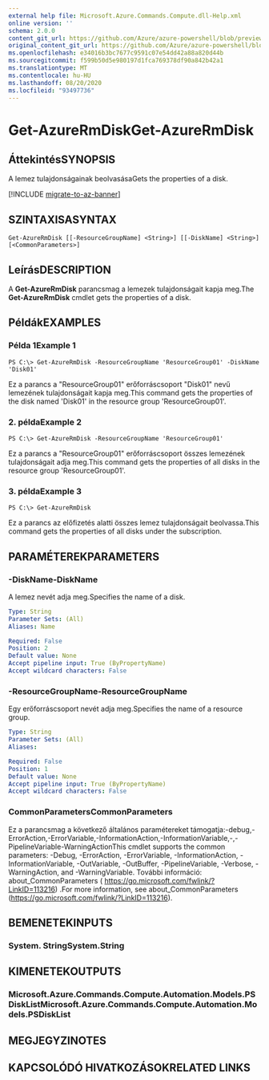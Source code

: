 ```yaml
---
external help file: Microsoft.Azure.Commands.Compute.dll-Help.xml
online version: ''
schema: 2.0.0
content_git_url: https://github.com/Azure/azure-powershell/blob/preview/src/ResourceManager/Compute/Stack/Commands.Compute/help/Get-AzureRmDisk.md
original_content_git_url: https://github.com/Azure/azure-powershell/blob/preview/src/ResourceManager/Compute/Stack/Commands.Compute/help/Get-AzureRmDisk.md
ms.openlocfilehash: e34016b3bc7677c9591c07e54dd42a88a820d44b
ms.sourcegitcommit: f599b50d5e980197d1fca769378df90a842b42a1
ms.translationtype: MT
ms.contentlocale: hu-HU
ms.lasthandoff: 08/20/2020
ms.locfileid: "93497736"
---
```

# <span data-ttu-id="f50a1-101">Get-AzureRmDisk</span><span class="sxs-lookup"><span data-stu-id="f50a1-101">Get-AzureRmDisk</span></span>

## <span data-ttu-id="f50a1-102">Áttekintés</span><span class="sxs-lookup"><span data-stu-id="f50a1-102">SYNOPSIS</span></span>
<span data-ttu-id="f50a1-103">A lemez tulajdonságainak beolvasása</span><span class="sxs-lookup"><span data-stu-id="f50a1-103">Gets the properties of a disk.</span></span>

[!INCLUDE [migrate-to-az-banner](../../includes/migrate-to-az-banner.md)]

## <span data-ttu-id="f50a1-104">SZINTAXISA</span><span class="sxs-lookup"><span data-stu-id="f50a1-104">SYNTAX</span></span>

```
Get-AzureRmDisk [[-ResourceGroupName] <String>] [[-DiskName] <String>] [<CommonParameters>]
```

## <span data-ttu-id="f50a1-105">Leírás</span><span class="sxs-lookup"><span data-stu-id="f50a1-105">DESCRIPTION</span></span>
<span data-ttu-id="f50a1-106">A **Get-AzureRmDisk** parancsmag a lemezek tulajdonságait kapja meg.</span><span class="sxs-lookup"><span data-stu-id="f50a1-106">The **Get-AzureRmDisk** cmdlet gets the properties of a disk.</span></span>

## <span data-ttu-id="f50a1-107">Példák</span><span class="sxs-lookup"><span data-stu-id="f50a1-107">EXAMPLES</span></span>

### <span data-ttu-id="f50a1-108">Példa 1</span><span class="sxs-lookup"><span data-stu-id="f50a1-108">Example 1</span></span>
```
PS C:\> Get-AzureRmDisk -ResourceGroupName 'ResourceGroup01' -DiskName 'Disk01'
```

<span data-ttu-id="f50a1-109">Ez a parancs a "ResourceGroup01" erőforráscsoport "Disk01" nevű lemezének tulajdonságait kapja meg.</span><span class="sxs-lookup"><span data-stu-id="f50a1-109">This command gets the properties of the disk named 'Disk01' in the resource group 'ResourceGroup01'.</span></span>

### <span data-ttu-id="f50a1-110">2. példa</span><span class="sxs-lookup"><span data-stu-id="f50a1-110">Example 2</span></span>
```
PS C:\> Get-AzureRmDisk -ResourceGroupName 'ResourceGroup01'
```

<span data-ttu-id="f50a1-111">Ez a parancs a "ResourceGroup01" erőforráscsoport összes lemezének tulajdonságait adja meg.</span><span class="sxs-lookup"><span data-stu-id="f50a1-111">This command gets the properties of all disks in the resource group 'ResourceGroup01'.</span></span>

### <span data-ttu-id="f50a1-112">3. példa</span><span class="sxs-lookup"><span data-stu-id="f50a1-112">Example 3</span></span>
```
PS C:\> Get-AzureRmDisk
```

<span data-ttu-id="f50a1-113">Ez a parancs az előfizetés alatti összes lemez tulajdonságait beolvassa.</span><span class="sxs-lookup"><span data-stu-id="f50a1-113">This command gets the properties of all disks under the subscription.</span></span>

## <span data-ttu-id="f50a1-114">PARAMÉTEREK</span><span class="sxs-lookup"><span data-stu-id="f50a1-114">PARAMETERS</span></span>

### <span data-ttu-id="f50a1-115">-DiskName</span><span class="sxs-lookup"><span data-stu-id="f50a1-115">-DiskName</span></span>
<span data-ttu-id="f50a1-116">A lemez nevét adja meg.</span><span class="sxs-lookup"><span data-stu-id="f50a1-116">Specifies the name of a disk.</span></span>

```yaml
Type: String
Parameter Sets: (All)
Aliases: Name

Required: False
Position: 2
Default value: None
Accept pipeline input: True (ByPropertyName)
Accept wildcard characters: False
```

### <span data-ttu-id="f50a1-117">-ResourceGroupName</span><span class="sxs-lookup"><span data-stu-id="f50a1-117">-ResourceGroupName</span></span>
<span data-ttu-id="f50a1-118">Egy erőforráscsoport nevét adja meg.</span><span class="sxs-lookup"><span data-stu-id="f50a1-118">Specifies the name of a resource group.</span></span>

```yaml
Type: String
Parameter Sets: (All)
Aliases: 

Required: False
Position: 1
Default value: None
Accept pipeline input: True (ByPropertyName)
Accept wildcard characters: False
```

### <span data-ttu-id="f50a1-119">CommonParameters</span><span class="sxs-lookup"><span data-stu-id="f50a1-119">CommonParameters</span></span>
<span data-ttu-id="f50a1-120">Ez a parancsmag a következő általános paramétereket támogatja:-debug,-ErrorAction,-ErrorVariable,-InformationAction,-InformationVariable,-,-PipelineVariable-WarningAction</span><span class="sxs-lookup"><span data-stu-id="f50a1-120">This cmdlet supports the common parameters: -Debug, -ErrorAction, -ErrorVariable, -InformationAction, -InformationVariable, -OutVariable, -OutBuffer, -PipelineVariable, -Verbose, -WarningAction, and -WarningVariable.</span></span> <span data-ttu-id="f50a1-121">További információ: about_CommonParameters ( https://go.microsoft.com/fwlink/?LinkID=113216) .</span><span class="sxs-lookup"><span data-stu-id="f50a1-121">For more information, see about_CommonParameters (https://go.microsoft.com/fwlink/?LinkID=113216).</span></span>

## <span data-ttu-id="f50a1-122">BEMENETEK</span><span class="sxs-lookup"><span data-stu-id="f50a1-122">INPUTS</span></span>

### <span data-ttu-id="f50a1-123">System. String</span><span class="sxs-lookup"><span data-stu-id="f50a1-123">System.String</span></span>

## <span data-ttu-id="f50a1-124">KIMENETEK</span><span class="sxs-lookup"><span data-stu-id="f50a1-124">OUTPUTS</span></span>

### <span data-ttu-id="f50a1-125">Microsoft.Azure.Commands.Compute.Automation.Models.PSDiskList</span><span class="sxs-lookup"><span data-stu-id="f50a1-125">Microsoft.Azure.Commands.Compute.Automation.Models.PSDiskList</span></span>

## <span data-ttu-id="f50a1-126">MEGJEGYZI</span><span class="sxs-lookup"><span data-stu-id="f50a1-126">NOTES</span></span>

## <span data-ttu-id="f50a1-127">KAPCSOLÓDÓ HIVATKOZÁSOK</span><span class="sxs-lookup"><span data-stu-id="f50a1-127">RELATED LINKS</span></span>

